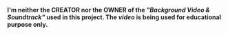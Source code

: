 **I'm neither the CREATOR nor the OWNER of the *"Background Video & Soundtrack"* used in this project. The *video* is being used for educational purpose only.**

